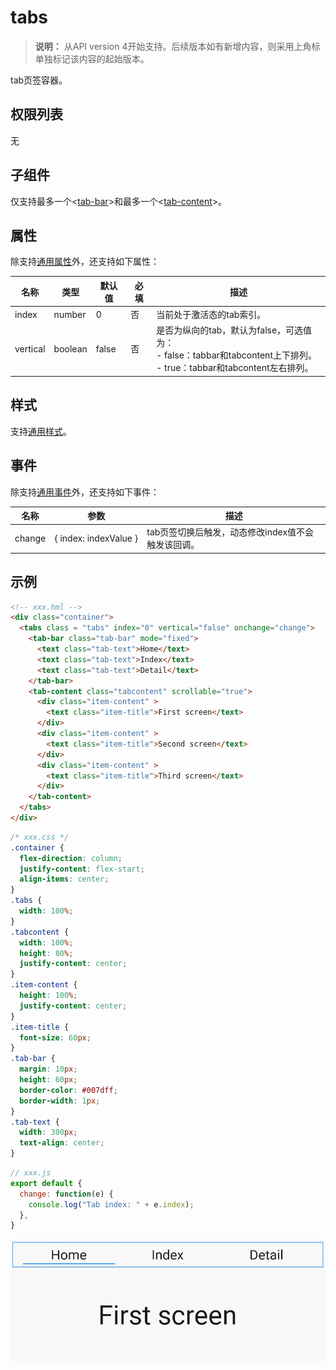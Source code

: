 # tabs

>  **说明：**
>  从API version 4开始支持。后续版本如有新增内容，则采用上角标单独标记该内容的起始版本。

tab页签容器。

## 权限列表

无


## 子组件

仅支持最多一个&lt;[tab-bar](../arkui-js/js-components-container-tab-bar.md)&gt;和最多一个&lt;[tab-content](../arkui-js/js-components-container-tab-content.md)&gt;。


## 属性

除支持[通用属性](../arkui-js/js-components-common-attributes.md)外，还支持如下属性：

| 名称       | 类型      | 默认值   | 必填   | 描述                                       |
| -------- | ------- | ----- | ---- | ---------------------------------------- |
| index    | number  | 0     | 否    | 当前处于激活态的tab索引。                           |
| vertical | boolean | false | 否    | 是否为纵向的tab，默认为false，可选值为：<br/>-&nbsp;false：tabbar和tabcontent上下排列。<br/>-&nbsp;true：tabbar和tabcontent左右排列。 |


## 样式

支持[通用样式](../arkui-js/js-components-common-styles.md)。


## 事件

除支持[通用事件](../arkui-js/js-components-common-events.md)外，还支持如下事件：

| 名称     | 参数                                   | 描述                            |
| ------ | ------------------------------------ | ----------------------------- |
| change | {&nbsp;index:&nbsp;indexValue&nbsp;} | tab页签切换后触发，动态修改index值不会触发该回调。 |


## 示例

```html
<!-- xxx.hml -->
<div class="container">
  <tabs class = "tabs" index="0" vertical="false" onchange="change">
    <tab-bar class="tab-bar" mode="fixed">
      <text class="tab-text">Home</text>
      <text class="tab-text">Index</text>
      <text class="tab-text">Detail</text>
    </tab-bar>
    <tab-content class="tabcontent" scrollable="true">
      <div class="item-content" >
        <text class="item-title">First screen</text>
      </div>
      <div class="item-content" >
        <text class="item-title">Second screen</text>
      </div>
      <div class="item-content" >
        <text class="item-title">Third screen</text>
      </div>
    </tab-content>
  </tabs>
</div>
```

```css
/* xxx.css */
.container {
  flex-direction: column;
  justify-content: flex-start;
  align-items: center;
}
.tabs {
  width: 100%;
}
.tabcontent {
  width: 100%;
  height: 80%;
  justify-content: center;
}
.item-content {
  height: 100%;
  justify-content: center;
}
.item-title {
  font-size: 60px;
}
.tab-bar {
  margin: 10px;
  height: 60px;
  border-color: #007dff;
  border-width: 1px;
}
.tab-text {
  width: 300px;
  text-align: center;
}
```

```js
// xxx.js
export default {
  change: function(e) {
    console.log("Tab index: " + e.index);
  },
}
```

![zh-cn_image_0000001127125116](figures/zh-cn_image_0000001127125116.gif)
